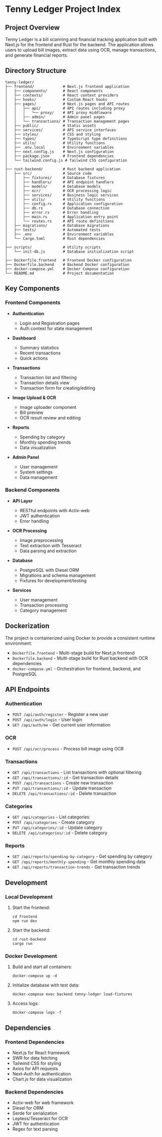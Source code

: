 # Tenny Ledger Project Index

## Project Overview

Tenny Ledger is a bill scanning and financial tracking application built with Next.js for the frontend and Rust for the backend. The application allows users to upload bill images, extract data using OCR, manage transactions, and generate financial reports.

## Directory Structure

```
tenny-ledger/
├── frontend/             # Next.js frontend application
│   ├── components/       # React components
│   ├── contexts/         # React context providers
│   ├── hooks/            # Custom React hooks
│   ├── pages/            # Next.js pages and API routes
│   │   ├── api/          # API routes including proxy
│   │   │   └── proxy/    # API proxy middleware
│   │   ├── admin/        # Admin panel pages
│   │   └── transactions/ # Transaction management pages
│   ├── public/           # Static assets
│   ├── services/         # API service interfaces
│   ├── styles/           # CSS and styling
│   ├── types/            # TypeScript type definitions
│   ├── utils/            # Utility functions
│   ├── .env.local        # Environment variables
│   ├── next.config.js    # Next.js configuration
│   ├── package.json      # Frontend dependencies
│   └── tailwind.config.js # Tailwind CSS configuration
│
├── rust-backend/         # Rust backend application
│   ├── src/              # Source code
│   │   ├── fixtures/     # Database fixtures
│   │   ├── handlers/     # API endpoint handlers
│   │   ├── models/       # Database models
│   │   ├── ocr/          # OCR processing logic
│   │   ├── services/     # Business logic services
│   │   ├── utils/        # Utility functions
│   │   ├── config.rs     # Application configuration
│   │   ├── db.rs         # Database connection
│   │   ├── error.rs      # Error handling
│   │   ├── main.rs       # Application entry point
│   │   └── routes.rs     # API route definitions
│   ├── migrations/       # Database migrations
│   ├── tests/            # Automated tests
│   ├── .env              # Environment variables
│   └── Cargo.toml        # Rust dependencies
│
├── scripts/              # Utility scripts
│   └── init-db.js        # Database initialization script
│
├── Dockerfile.frontend   # Frontend Docker configuration
├── Dockerfile.backend    # Backend Docker configuration
├── docker-compose.yml    # Docker Compose configuration
└── README.md             # Project documentation
```

## Key Components

### Frontend Components

- **Authentication**
  - Login and Registration pages
  - Auth context for state management

- **Dashboard**
  - Summary statistics
  - Recent transactions
  - Quick actions

- **Transactions**
  - Transaction list and filtering
  - Transaction details view
  - Transaction form for creating/editing

- **Image Upload & OCR**
  - Image uploader component
  - Bill preview
  - OCR result review and editing

- **Reports**
  - Spending by category
  - Monthly spending trends
  - Data visualization

- **Admin Panel**
  - User management
  - System settings
  - Data management

### Backend Components

- **API Layer**
  - RESTful endpoints with Actix-web
  - JWT authentication
  - Error handling

- **OCR Processing**
  - Image preprocessing
  - Text extraction with Tesseract
  - Data parsing and extraction

- **Database**
  - PostgreSQL with Diesel ORM
  - Migrations and schema management
  - Fixtures for development/testing

- **Services**
  - User management
  - Transaction processing
  - Category management

## Dockerization

The project is containerized using Docker to provide a consistent runtime environment:

- `Dockerfile.frontend` - Multi-stage build for Next.js frontend
- `Dockerfile.backend` - Multi-stage build for Rust backend with OCR dependencies
- `docker-compose.yml` - Orchestration for frontend, backend, and PostgreSQL

## API Endpoints

### Authentication
- `POST /api/auth/register` - Register a new user
- `POST /api/auth/login` - User login
- `GET /api/auth/me` - Get current user information

### OCR
- `POST /api/ocr/process` - Process bill image using OCR

### Transactions
- `GET /api/transactions` - List transactions with optional filtering
- `GET /api/transactions/:id` - Get transaction details
- `POST /api/transactions` - Create new transaction
- `PUT /api/transactions/:id` - Update transaction
- `DELETE /api/transactions/:id` - Delete transaction

### Categories
- `GET /api/categories` - List categories
- `POST /api/categories` - Create category
- `PUT /api/categories/:id` - Update category
- `DELETE /api/categories/:id` - Delete category

### Reports
- `GET /api/reports/spending-by-category` - Get spending by category
- `GET /api/reports/monthly-spending` - Get monthly spending data
- `GET /api/reports/transaction-trends` - Get transaction trends

## Development

### Local Development

1. Start the frontend:
   ```
   cd frontend
   npm run dev
   ```

2. Start the backend:
   ```
   cd rust-backend
   cargo run
   ```

### Docker Development

1. Build and start all containers:
   ```
   docker-compose up -d
   ```

2. Initialize database with test data:
   ```
   docker-compose exec backend tenny-ledger load-fixtures
   ```

3. Access logs:
   ```
   docker-compose logs -f
   ```

## Dependencies

### Frontend Dependencies
- Next.js for React framework
- SWR for data fetching
- Tailwind CSS for styling
- Axios for API requests
- Next-Auth for authentication
- Chart.js for data visualization

### Backend Dependencies
- Actix-web for web framework
- Diesel for ORM
- Serde for serialization
- Leptess/Tesseract for OCR
- JWT for authentication
- Regex for text parsing 